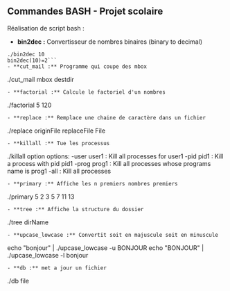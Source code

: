 ## Commandes BASH - Projet scolaire

Réalisation de script bash :
- **bin2dec :** Convertisseur de nombres binaires (binary to decimal)
```
./bin2dec 10
bin2dec(10)=2```
- **cut_mail :** Programme qui coupe des mbox
```
./cut_mail mbox destdir
```
- **factorial :** Calcule le factoriel d'un nombres
```
./factorial 5
120
```
- **replace :** Remplace une chaine de caractère dans un fichier
```
./replace originFile replaceFile File
```
- **killall :** Tue les processus
```
./killall option
options:
-user user1 : Kill all processes for user1
-pid pid1  : Kill a process with pid pid1
-prog prog1 : Kill all processes whose programs name is prog1
-all : Kill all processes
```
- **primary :** Affiche les n premiers nombres premiers
```
./primary 5
2 3 5 7 11 13
```
- **tree :** Affiche la structure du dossier
```
./tree dirName
```
- **upcase_lowcase :** Convertit soit en majuscule soit en minuscule
```
echo "bonjour" | ./upcase_lowcase -u
BONJOUR
echo "BONJOUR" | ./upcase_lowcase -l
bonjour
```
- **db :** met a jour un fichier
```
./db file
```

